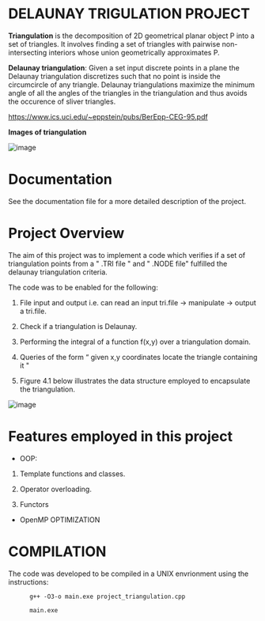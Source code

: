 
# DELAUNAY TRIGULATION PROJECT 

**Triangulation** is the decomposition of 2D geometrical planar object P into a set of triangles. It involves finding a set of triangles with pairwise non-intersecting interiors whose union geometrically approximates P.

**Delaunay triangulation**: Given a set input discrete points in a plane the Delaunay triangulation discretizes such that no point is inside the circumcircle of any triangle. Delaunay triangulations maximize the minimum angle of all the angles of the triangles in the triangulation and thus avoids the occurence of sliver triangles.

https://www.ics.uci.edu/~eppstein/pubs/BerEpp-CEG-95.pdf

**Images of triangulation**

![image](https://user-images.githubusercontent.com/60849864/82563624-4cc6e600-9b6f-11ea-8601-298b7188bbf3.png)

# Documentation

See the documentation file for a more detailed description of the project.

# Project Overview

The aim of this project was to implement a code which verifies if a set of triangulation points from a " .TRI file " and " .NODE file" fulfilled the delaunay triangulation criteria. 

The code was to be enabled for the following:
 
 1. File input and output i.e. can read an input tri.file -> manipulate -> output a tri.file.

 2. Check if a triangulation is Delaunay.
 
 3.	Performing the integral of a function  f(x,y) over a triangulation domain.
 
 4.	Queries of the form “ given x,y coordinates locate the triangle containing it "
 
 5.	Figure 4.1 below illustrates the data structure employed to encapsulate the triangulation. 
 
 ![image](https://user-images.githubusercontent.com/60849864/82563539-2c972700-9b6f-11ea-83b7-c0e5cb84e0c2.png)
 
 
 # Features employed in this project
 
 * OOP:
 
 1. Template functions and classes.
 
 2. Operator overloading.
 
 3. Functors
 
* OpenMP OPTIMIZATION

 # COMPILATION
 
 The code was developed to be compiled in a UNIX envrionment using the instructions:
 
          g++ -O3-o main.exe project_triangulation.cpp

          main.exe
 
